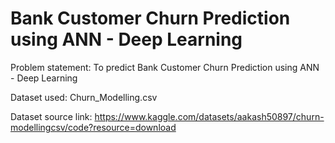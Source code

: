 # Bank Customer Churn Prediction using ANN - Deep Learning

Problem statement: To predict Bank Customer Churn Prediction using ANN - Deep Learning

Dataset used: Churn_Modelling.csv 

Dataset source link: https://www.kaggle.com/datasets/aakash50897/churn-modellingcsv/code?resource=download
